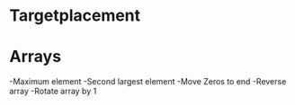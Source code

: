 # Targetplacement
# Arrays
-Maximum element
-Second largest element
-Move Zeros to end 
-Reverse array
-Rotate array by 1
